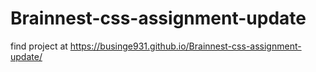 # Brainnest-css-assignment-update

find project at https://businge931.github.io/Brainnest-css-assignment-update/
